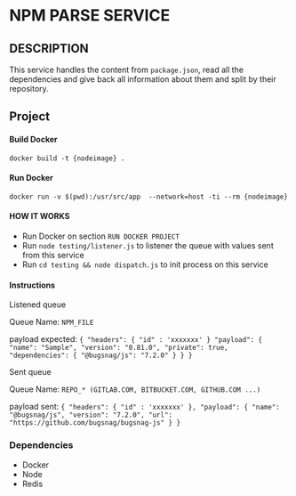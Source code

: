 # NPM PARSE SERVICE
## DESCRIPTION
This service handles the content from `package.json`, 
read all the dependencies and give back all information about them and split by
their repository.

## Project

#### Build Docker
`docker build -t {nodeimage} .`  

#### Run Docker
`docker run -v $(pwd):/usr/src/app  --network=host -ti --rm {nodeimage}`

#### HOW IT WORKS

- Run Docker on section `RUN DOCKER PROJECT`
- Run `node testing/listener.js` to listener the queue with values sent from this service 
- Run `cd testing && node dispatch.js` to init process on this service 

#### Instructions

Listened queue

Queue Name: `NPM_FILE`

payload expected:
`
{
    "headers": {
        "id" : 'xxxxxxx'
    }
    "payload": {
        "name": "Sample",
        "version": "0.81.0",
        "private": true,
        "dependencies": {
            "@bugsnag/js": "7.2.0"
        }
 	}
 }
`

Sent queue

Queue Name: `REPO_* (GITLAB.COM, BITBUCKET.COM, GITHUB.COM ...)`

payload sent: `
{
    "headers": {
        "id" : 'xxxxxxx'
    },
    "payload": {
        "name": "@bugsnag/js",
        "version": "7.2.0",
        "url": "https://github.com/bugsnag/bugsnag-js"
    }
}
`

### Dependencies
 - Docker
 - Node
 - Redis